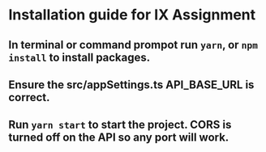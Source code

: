 # Installation guide for IX Assignment

## In terminal or command prompot run `yarn`, or `npm install` to install packages.

## Ensure the src/appSettings.ts API_BASE_URL is correct.

## Run `yarn start` to start the project. CORS is turned off on the API so any port will work.
